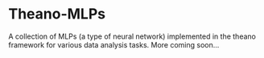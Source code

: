 # Theano-MLPs
A collection of MLPs (a type of neural network) implemented in the theano framework for various data analysis tasks. More coming soon...
